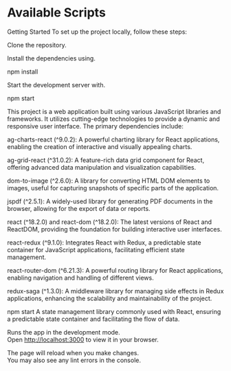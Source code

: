 # Available Scripts

Getting Started
To set up the project locally, follow these steps:

Clone the repository.

Install the dependencies using.

npm install

Start the development server with.

npm start

This project is a web application built using various JavaScript libraries and frameworks. It utilizes cutting-edge technologies to provide a dynamic and responsive user interface. The primary dependencies include:

ag-charts-react (^9.0.2): A powerful charting library for React applications, enabling the creation of interactive and visually appealing charts.

ag-grid-react (^31.0.2): A feature-rich data grid component for React, offering advanced data manipulation and visualization capabilities.

dom-to-image (^2.6.0): A library for converting HTML DOM elements to images, useful for capturing snapshots of specific parts of the application.

jspdf (^2.5.1): A widely-used library for generating PDF documents in the browser, allowing for the export of data or reports.

react (^18.2.0) and react-dom (^18.2.0): The latest versions of React and ReactDOM, providing the foundation for building interactive user interfaces.

react-redux (^9.1.0): Integrates React with Redux, a predictable state container for JavaScript applications, facilitating efficient state management.

react-router-dom (^6.21.3): A powerful routing library for React applications, enabling navigation and handling of different views.

redux-saga (^1.3.0): A middleware library for managing side effects in Redux applications, enhancing the scalability and maintainability of the project.

npm start A state management library commonly used with React, ensuring a predictable state container and facilitating the flow of data.


Runs the app in the development mode.\
Open [http://localhost:3000](http://localhost:3000) to view it in your browser.

The page will reload when you make changes.\
You may also see any lint errors in the console.

